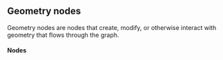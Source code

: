 ## Geometry nodes


Geometry nodes are nodes that create, modify, or otherwise interact with geometry that flows through the graph.


#### Nodes


